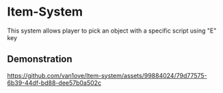 # Item-System
This system allows player to pick an object with a specific script using "E" key
## Demonstration 
https://github.com/van1ove/Item-system/assets/99884024/79d77575-6b39-44df-bd88-dee57b0a502c
